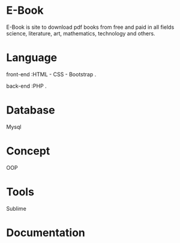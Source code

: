 # E-Book

E-Book is site to download pdf books from free and paid in all fields science, literature, art, mathematics, technology and others.

# Language 
front-end :HTML - CSS - Bootstrap .

back-end  :PHP .

# Database
Mysql

# Concept
OOP

# Tools
Sublime

# Documentation 

